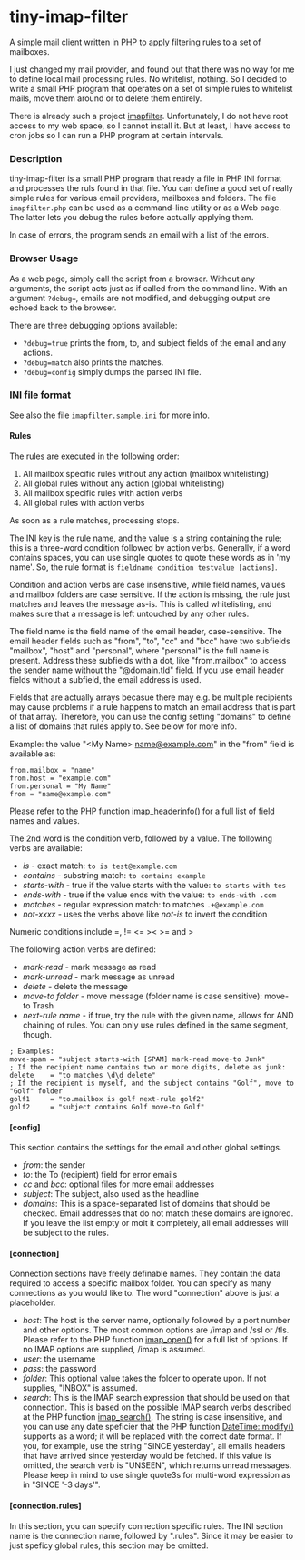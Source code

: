 # tiny-imap-filter

A simple mail client written in PHP to apply filtering rules to a set of mailboxes.

I just changed my mail provider, and found out that there was no way for me to define local mail processing rules. No whitelist, nothing. So I decided to write
a small PHP program that operates on a set of simple rules to whitelist mails, move them around or to delete them entirely.

There is already such a project [imapfilter](https://github.com/lefcha/imapfilter). Unfortunately, I do not have root access to my web space, so I cannot install it. But at least, I have access to cron jobs so I can run a PHP program at certain intervals.

### Description

tiny-imap-filter is a small PHP program that ready a file in PHP INI format and processes the ruls found in that file. You can define a good set of really simple
rules for various email providers, mailboxes and folders. The file `imapfilter.php` can be used as a command-line utility or as a Web page. The latter lets you debug the rules before actually applying them.

In case of errors, the program sends an email with a list of the errors.

### Browser Usage

As a web page, simply call the script from a browser. Without any arguments, the script acts just as if called from the command line. With an argument `?debug=`,
emails are not modified, and debugging output are echoed back to the browser.

There are three debugging options available:

- `?debug=true` prints the from, to, and subject fields of the email and any actions.
- `?debug=match` also prints the matches.
- `?debug=config` simply dumps the parsed INI file.

### INI file format

See also the file `imapfilter.sample.ini` for more info.

#### Rules
The rules are executed in the following order:
1) All mailbox specific rules without any action (mailbox whitelisting)
2) All global rules without any action (global whitelisting)
3) All mailbox specific rules with action verbs
4) All global rules with action verbs

As soon as a rule matches, processing stops.

The INI key is the rule name, and the value is a string containing the rule; this is a three-word condition followed by action verbs. Generally, if a word contains spaces, you can use single quotes to quote these words as in 'my name'. So, the rule format is `fieldname condition testvalue [actions]`.

Condition and action verbs are case insensitive, while field names, values and mailbox folders are case sensitive. If the action is missing, the rule just matches and leaves the message as-is. This is called whitelisting, and makes sure that a message is left untouched by any other rules.

The field name is the field name of the email header, case-sensitive. The email header fields such as "from", "to", "cc" and "bcc" have two subfields "mailbox", "host" and "personal", where "personal" is the full name is present. Address these subfields with a dot, like "from.mailbox" to access the sender name without the  "@domain.tld" field. If you use email header fields without a subfield, the email address is used.

Fields that are actually arrays becasue there may e.g. be multiple recipients may cause problems if a rule happens to match an email address that is part of that array. Therefore, you can use the config setting "domains" to define a list of domains that rules apply to. See below for more info.

Example: the value "\<My Name\> name@example.com" in the "from" field is available as:
```
from.mailbox = "name"
from.host = "example.com"
from.personal = "My Name"
from = "name@example.com"
```
Please refer to the PHP function [imap_headerinfo()](http://php.net/manual/en/function.imap-headerinfo.php) for a full list of field names and values.

The 2nd word is the condition verb, followed by a value. The following verbs are available:

- *is* - exact match: `to is test@example.com`
- *contains* - substring match: `to contains example`
- *starts-with* - true if the value starts with the value: `to starts-with tes`
- *ends-with* - true if the value ends with the value: `to ends-with .com`
- *matches* - regular expression match: to matches `.+@example.com`
- *not-xxxx* - uses the verbs above like *not-is* to invert the condition

Numeric conditions include =, != <= >< >= and >

The following action verbs are defined:
- *mark-read* - mark message as read
- *mark-unread* - mark message as unread
- *delete* - delete the message
- *move-to folder* - move message (folder name is case sensitive): move-to Trash
- *next-rule name* - if true, try the rule with the given name, allows for AND chaining  of rules. You can only use rules defined in the same segment, though.
```
; Examples:
move-spam = "subject starts-with [SPAM] mark-read move-to Junk"
; If the recipient name contains two or more digits, delete as junk:
delete    = "to matches \d\d delete"
; If the recipient is myself, and the subject contains "Golf", move to "Golf" folder
golf1     = "to.mailbox is golf next-rule golf2"
golf2     = "subject contains Golf move-to Golf"
```
#### [config]

This section contains the settings for the email and other global settings.

- *from*: the sender
- *to*: the To (recipient) field for error emails
- *cc* and *bcc*: optional files for more email addresses
- *subject*: The subject, also used as the headline
- *domains*: This is a space-separated list of domains that should be checked. Email addresses that do not match these domains are ignored. If you leave the list empty or moit it completely, all email addresses will be subject to the rules.

#### [connection]

Connection sections have freely definable names. They contain the data required to access a specific mailbox folder. You can specify as many connections as you would like to. The word "connection" above is just a placeholder.
- *host*: The host is the server name, optionally followed by a port number and other options. The most common options are /imap and /ssl or /tls. Please refer to the PHP function [imap_open()](http://php.net/manual/en/function.imap-open.php) for a full list of options. If no IMAP options are supplied, /imap is assumed.
- *user*: the username
- *pass*: the password
- *folder*: This optional value takes the folder to operate upon. If not supplies, "INBOX" is assumed.
- *search*: This is the IMAP search expression that should be used on that connection. This is based on the possible IMAP search verbs described at the PHP function [imap_search()](http://php.net/manual/en/function.imap-search.php). The string is case insensitive, and you can use any date speficier that the PHP function [DateTime::modify()](http://php.net/manual/en/datetime.modify.php) supports as a word; it will be replaced with the correct date format. If you, for example, use the string "SINCE yesterday", all emails headers that have arrived since yesterday would be fetched. If this value is omitted, the search verb is "UNSEEN", which returns unread messages. Please keep in mind to use single quote3s for multi-word expression as in "SINCE '-3 days'".

#### [connection.rules]

In this section, you can specify connection specific rules. The INI section name is the connection name, followed by ".rules". Since it may be easier to just speficy global rules, this section may be omitted.
